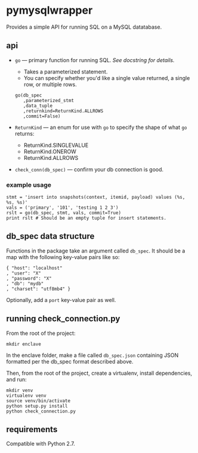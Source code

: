 # pymysqlwrapper

Provides a simple API for running SQL on a MySQL datatabase.

## api

* `go` — primary function for running SQL. *See docstring for details.*
  * Takes a parameterized statement.
  * You can specify whether you'd like a single value returned, a single row, or multiple rows.

   ~~~
  go(db_spec
      ,parameterized_stmt
      ,data_tuple
      ,returnkind=ReturnKind.ALLROWS
      ,commit=False)
  ~~~


* `ReturnKind` — an enum for use with `go` to specify the shape of what `go` returns:
  * ReturnKind.SINGLEVALUE
  * ReturnKind.ONEROW
  * ReturnKind.ALLROWS
  
* `check_conn(db_spec)` — confirm your db connection is good.

### example usage

~~~
stmt = 'insert into snapshots(context, itemid, payload) values (%s, %s, %s)'
vals = ('primary', '101', 'testing 1 2 3')
rslt = go(db_spec, stmt, vals, commit=True)
print rslt # Should be an empty tuple for insert statements.
~~~

## db_spec data structure

Functions in the package take an argument called `db_spec`. It should be a map with the following key-value pairs like so:

~~~
{ "host": "localhost"
, "user": "X"
, "password": "X"
, "db": "mydb" 
, "charset": "utf8mb4" }
~~~

Optionally, add a `port` key-value pair as well.

## running check_connection.py

From the root of the project:

    mkdir enclave

In the enclave folder, make a file called `db_spec.json` containing
JSON formatted per the db_spec format described above.

Then, from the root of the project, create a virtualenv, install dependencies, and run:

    mkdir venv
    virtualenv venv
    source venv/bin/activate
    python setup.py install
    python check_connection.py

## requirements

Compatible with Python 2.7.

